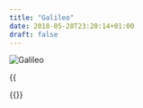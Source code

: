 ```yaml
---
title: "Galileo"
date: 2018-05-28T23:20:14+01:00
draft: false
---
```



![Galileo](/images/galileo/galileo.jpg?height=35pc)

{{<audio src="galileo.en.mp3">}}

{{<readfile file="/articles/galileo.en.md" markdown="true">}}